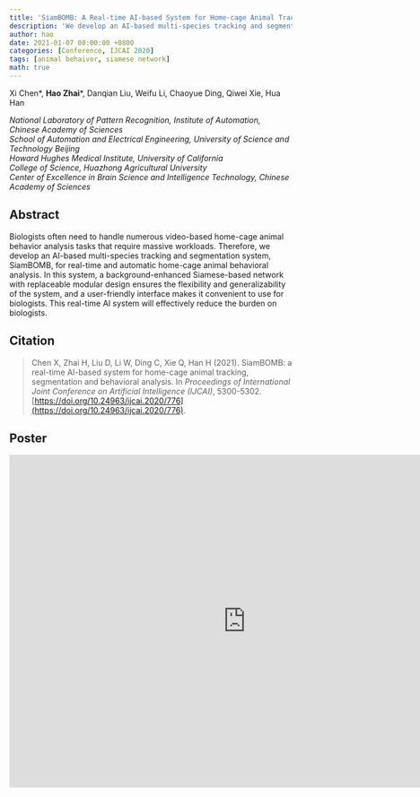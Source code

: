 ```yaml
---
title: 'SiamBOMB: A Real-time AI-based System for Home-cage Animal Tracking, Segmentation and Behavioral Analysis'
description: 'We develop an AI-based multi-species tracking and segmentation system, SiamBOMB, for real-time and automatic home-cage animal behavioral analysis.'
author: hao
date: 2021-01-07 00:00:00 +0800
categories: [Conference, IJCAI 2020]
tags: [animal behaivor, siamese network]
math: true
---
```


Xi Chen\*, **Hao Zhai**\*, Danqian Liu, Weifu Li, Chaoyue Ding, Qiwei Xie, Hua Han

*National Laboratory of Pattern Recognition, Institute of Automation, Chinese Academy of Sciences* <br>
*School of Automation and Electrical Engineering, University of Science and Technology Beijing* <br>
*Howard Hughes Medical Institute, University of California* <br>
*College of Science, Huazhong Agricultural University* <br>
*Center of Excellence in Brain Science and Intelligence Technology, Chinese Academy of Sciences*

## Abstract

Biologists often need to handle numerous video-based home-cage animal behavior analysis tasks that require massive workloads. Therefore, we develop an AI-based multi-species tracking and segmentation system, SiamBOMB, for real-time and automatic home-cage animal behavioral analysis. In this system, a background-enhanced Siamese-based network with replaceable modular design ensures the flexibility and generalizability of the system, and a user-friendly interface makes it convenient to use for biologists. This real-time AI system will effectively reduce the burden on biologists.


## Citation

> Chen X, Zhai H, Liu D, Li W, Ding C, Xie Q, Han H (2021). SiamBOMB: a real-time AI-based system for home-cage animal tracking, segmentation and behavioral analysis. In *Proceedings of International Joint Conference on Artificial Intelligence (IJCAI)*, 5300-5302. [https://doi.org/10.24963/ijcai.2020/776](https://doi.org/10.24963/ijcai.2020/776).
>

## Poster

<embed src="https://drive.google.com/viewerng/viewer?embedded=true&url=https://raw.githubusercontent.com/JackieZhai/JackieZhai.github.io-CDN/master/posters/CVPR2021_Chen_SiamBOMB.pdf" width="841" height="594">